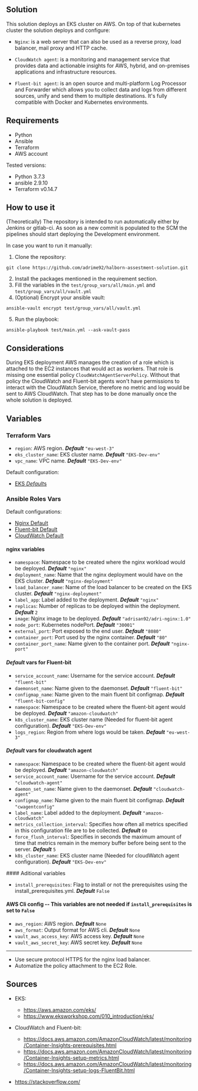 Solution
---------

This solution deploys an EKS cluster on AWS. On top of that kubernetes cluster the solution deploys and configure:

- `Nginx`: is a web server that can also be used as a reverse proxy, load balancer, mail proxy and HTTP cache.

- `CloudWatch agent`: is a monitoring and management service that provides data and actionable insights for AWS, hybrid, and on-premises applications and infrastructure resources.

- `Fluent-bit agent`: is an open source and multi-platform Log Processor and Forwarder which allows you to collect data and logs from different sources, unify and send them to multiple destinations. It's fully compatible with Docker and Kubernetes environments.

Requirements
------------

- Python
- Ansible
- Terraform
- AWS account

Tested versions: 
- Python 3.7.3
- ansible 2.9.10
- Terraform v0.14.7

How to use it
------------

(Theoretically) The repository is intended to run automatically either by Jenkins or gitlab-ci. As soon as a new commit is populated to the SCM the pipelines should start deploying the Development environment.

In case you want to run it manually:
1. Clone the repository:
```console
git clone https://github.com/adrime92/halborn-assestment-solution.git
```
2. Install the packages mentioned in the requirement section.
3. Fill the variables in the ```test/group_vars/all/main.yml``` and ```test/group_vars/all/vault.yml```
4. (Optional) Encrypt your ansible vault: 
```console 
ansible-vault encrypt test/group_vars/all/vault.yml
```
5. Run the playbook: 
```console 
ansible-playbook test/main.yml --ask-vault-pass
```

Considerations
------------

During EKS deployment AWS manages the creation of a role which is attached to the EC2 instances that would act as workers. That role is missing one essential policy `CloudWatchAgentServerPolicy`. Without that policy the CloudWatch and Fluent-bit agents won't have permissions to interact with the CloudWatch Service, therefore no metric and log would be sent to AWS CloudWatch. That step has to be done manually once the whole solution is deployed.

Variables
---------
### Terraform Vars

- `region`: AWS region. ***Default*** ```"eu-west-3"```
- `eks_cluster_name`: EKS cluster name. ***Default*** ```"EKS-Dev-env"```
- `vpc_name`: VPC name. ***Default*** ```"EKS-Dev-env"```

Default configuration:
- [EKS *Default*s](./eks-deployment/var.tf)

### Ansible Roles Vars

Default configurations: 

- [Nginx Default](./ansible-role-nginx/Defaults/main.yml)
- [Fluent-bit Default](./ansible-role-fluentBit/Defaults/main.yml)
- [CloudWatch Default](./ansible-role-cloudWatch/Defaults/main.yml)

#### nginx variables
- `namespace`: Namespace to be created where the nginx workload would be deployed. ***Default*** ```"nginx"```
- `deployment_name`: Name that the nginx deployment would have on the EKS cluster. ***Default*** ```"nginx-deployment"```
- `load_balancer_name`: Name of the load balancer to be created on the EKS cluster. ***Default*** ```"nginx-deployment"```
- `label_app`: Label added to the deployment. ***Default*** ```"nginx"```
- `replicas`: Number of replicas to be deployed within the deployment. ***Default*** ```2```
- `image`:  Nginx image to be deployed. ***Default*** ```"adrisan92/adri-nginx:1.0"```
- `node_port`: Kubernetes nodePort. ***Default*** ```"30001"```
- `external_port`: Port exposed to the end user. ***Default*** ```"8080"```
- `container_port`: Port used by the nginx container. ***Default*** ```"80"```
- `container_port_name`: Name given to the container port. ***Default*** ```"nginx-port"```

#### *Default* vars for Fluent-bit
- `service_account_name`: Username for the service account. ***Default*** ```"fluent-bit"```
- `daemonset_name`: Name given to the daemonset. ***Default*** ```"fluent-bit"```
- `configmap_name`: Name given to the main fluent bit configmap. ***Default*** ```"fluent-bit-config"```
- `namespace`: Namespace to be created where the fluent-bit agent would be deployed. ***Default*** ```"amazon-cloudwatch"```
- `k8s_cluster_name`: EKS cluster name (Needed for fluent-bit agent configuration). ***Default*** ```"EKS-Dev-env"```
- `logs_region`: Region from where logs would be taken. ***Default*** ```"eu-west-3"```

#### *Default* vars for cloudwatch agent
- `namespace`: Namespace to be created where the fluent-bit agent would be deployed. ***Default*** ```"amazon-cloudwatch"```
- `service_account_name`: Username for the service account. ***Default*** ```"cloudwatch-agent"```
- `daemon_set_name`: Name given to the daemonset. ***Default*** ```"cloudwatch-agent"```
- `configmap_name`: Name given to the main fluent bit configmap. ***Default*** ```"cwagentconfig"```
- `label_name`: Label added to the deployment. ***Default*** ```"amazon-cloudwatch"```
- `metrics_collection_interval`: Specifies how often all metrics specified in this configuration file are to be collected. ***Default*** ```60```
- `force_flush_interval`: Specifies in seconds the maximum amount of time that metrics remain in the memory buffer before being sent to the server. ***Default*** ```5```
- `k8s_cluster_name`: EKS cluster name (Needed for cloudWatch agent configuration). ***Default*** ```"EKS-Dev-env"```

#### Aditional variables
- `install_prerequisites`: Flag to install or not the prerequisites using the install_prerequisites.yml. ***Default*** ```False```

#### AWS Cli config -- This variables are not needed if ```install_prerequisites``` is set to ```False```
- `aws_region`:  AWS region. ***Default*** ```None```
- `aws_format`:  Output format for AWS cli. ***Default*** ```None```
- `vault_aws_access_key`: AWS access key. ***Default*** ```None```
- `vault_aws_secret_key`: AWS secret key. ***Default*** ```None```

-----------
- Use secure protocol HTTPS for the nginx load balancer.
- Automatize the policy attachment to the EC2 Role.

Sources
---------

- EKS: 
    - https://aws.amazon.com/eks/
    - https://www.eksworkshop.com/010_introduction/eks/

- CloudWatch  and Fluent-bit:
    - https://docs.aws.amazon.com/AmazonCloudWatch/latest/monitoring/Container-Insights-prerequisites.html
    - https://docs.aws.amazon.com/AmazonCloudWatch/latest/monitoring/Container-Insights-setup-metrics.html
    - https://docs.aws.amazon.com/AmazonCloudWatch/latest/monitoring/Container-Insights-setup-logs-FluentBit.html

- https://stackoverflow.com/